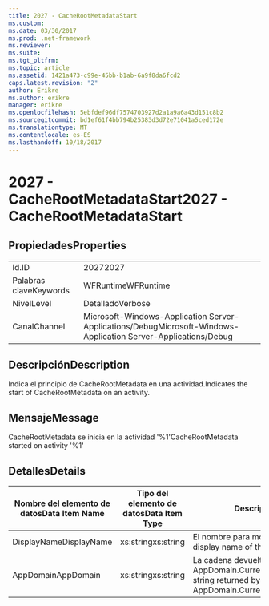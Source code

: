 ```yaml
---
title: 2027 - CacheRootMetadataStart
ms.custom: 
ms.date: 03/30/2017
ms.prod: .net-framework
ms.reviewer: 
ms.suite: 
ms.tgt_pltfrm: 
ms.topic: article
ms.assetid: 1421a473-c99e-45bb-b1ab-6a9f8da6fcd2
caps.latest.revision: "2"
author: Erikre
ms.author: erikre
manager: erikre
ms.openlocfilehash: 5ebfdef96df7574703927d2a1a9a6a43d151c8b2
ms.sourcegitcommit: bd1ef61f4bb794b25383d3d72e71041a5ced172e
ms.translationtype: MT
ms.contentlocale: es-ES
ms.lasthandoff: 10/18/2017
---
```

# <a name="2027---cacherootmetadatastart"></a><span data-ttu-id="83e29-102">2027 - CacheRootMetadataStart</span><span class="sxs-lookup"><span data-stu-id="83e29-102">2027 - CacheRootMetadataStart</span></span>
## <a name="properties"></a><span data-ttu-id="83e29-103">Propiedades</span><span class="sxs-lookup"><span data-stu-id="83e29-103">Properties</span></span>  
  
|||  
|-|-|  
|<span data-ttu-id="83e29-104">Id.</span><span class="sxs-lookup"><span data-stu-id="83e29-104">ID</span></span>|<span data-ttu-id="83e29-105">2027</span><span class="sxs-lookup"><span data-stu-id="83e29-105">2027</span></span>|  
|<span data-ttu-id="83e29-106">Palabras clave</span><span class="sxs-lookup"><span data-stu-id="83e29-106">Keywords</span></span>|<span data-ttu-id="83e29-107">WFRuntime</span><span class="sxs-lookup"><span data-stu-id="83e29-107">WFRuntime</span></span>|  
|<span data-ttu-id="83e29-108">Nivel</span><span class="sxs-lookup"><span data-stu-id="83e29-108">Level</span></span>|<span data-ttu-id="83e29-109">Detallado</span><span class="sxs-lookup"><span data-stu-id="83e29-109">Verbose</span></span>|  
|<span data-ttu-id="83e29-110">Canal</span><span class="sxs-lookup"><span data-stu-id="83e29-110">Channel</span></span>|<span data-ttu-id="83e29-111">Microsoft-Windows-Application Server-Applications/Debug</span><span class="sxs-lookup"><span data-stu-id="83e29-111">Microsoft-Windows-Application Server-Applications/Debug</span></span>|  
  
## <a name="description"></a><span data-ttu-id="83e29-112">Descripción</span><span class="sxs-lookup"><span data-stu-id="83e29-112">Description</span></span>  
 <span data-ttu-id="83e29-113">Indica el principio de CacheRootMetadata en una actividad.</span><span class="sxs-lookup"><span data-stu-id="83e29-113">Indicates the start of CacheRootMetadata on an activity.</span></span>  
  
## <a name="message"></a><span data-ttu-id="83e29-114">Mensaje</span><span class="sxs-lookup"><span data-stu-id="83e29-114">Message</span></span>  
 <span data-ttu-id="83e29-115">CacheRootMetadata se inicia en la actividad '%1'</span><span class="sxs-lookup"><span data-stu-id="83e29-115">CacheRootMetadata started on activity '%1'</span></span>  
  
## <a name="details"></a><span data-ttu-id="83e29-116">Detalles</span><span class="sxs-lookup"><span data-stu-id="83e29-116">Details</span></span>  
  
|<span data-ttu-id="83e29-117">Nombre del elemento de datos</span><span class="sxs-lookup"><span data-stu-id="83e29-117">Data Item Name</span></span>|<span data-ttu-id="83e29-118">Tipo del elemento de datos</span><span class="sxs-lookup"><span data-stu-id="83e29-118">Data Item Type</span></span>|<span data-ttu-id="83e29-119">Descripción</span><span class="sxs-lookup"><span data-stu-id="83e29-119">Description</span></span>|  
|--------------------|--------------------|-----------------|  
|<span data-ttu-id="83e29-120">DisplayName</span><span class="sxs-lookup"><span data-stu-id="83e29-120">DisplayName</span></span>|<span data-ttu-id="83e29-121">xs:string</span><span class="sxs-lookup"><span data-stu-id="83e29-121">xs:string</span></span>|<span data-ttu-id="83e29-122">El nombre para mostrar de la actividad.</span><span class="sxs-lookup"><span data-stu-id="83e29-122">The display name of the activity.</span></span>|  
|<span data-ttu-id="83e29-123">AppDomain</span><span class="sxs-lookup"><span data-stu-id="83e29-123">AppDomain</span></span>|<span data-ttu-id="83e29-124">xs:string</span><span class="sxs-lookup"><span data-stu-id="83e29-124">xs:string</span></span>|<span data-ttu-id="83e29-125">La cadena devuelta por AppDomain.CurrentDomain.FriendlyName.</span><span class="sxs-lookup"><span data-stu-id="83e29-125">The string returned by AppDomain.CurrentDomain.FriendlyName.</span></span>|

